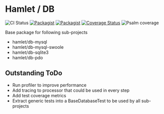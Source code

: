 Hamlet / DB
===

![CI Status](https://github.com/hamlet-framework/db/workflows/CI/badge.svg?branch=master&event=push)
[![Packagist](https://img.shields.io/packagist/v/hamlet-framework/db.svg)](https://packagist.org/packages/hamlet-framework/db)
[![Packagist](https://img.shields.io/packagist/dt/hamlet-framework/db.svg)](https://packagist.org/packages/hamlet-framework/db)
[![Coverage Status](https://coveralls.io/repos/github/hamlet-framework/db/badge.svg?branch=master)](https://coveralls.io/github/hamlet-framework/db?branch=master)
![Psalm coverage](https://shepherd.dev/github/hamlet-framework/db/coverage.svg?)

Base package for following sub-projects

- hamlet/db-mysql
- hamlet/db-mysql-swoole
- hamlet/db-sqlite3
- hamlet/db-pdo

## Outstanding ToDo

- Run profiler to improve performance
- Add tracing to processor that could be used in every step
- Add test coverage metrics  
- Extract generic tests into a BaseDatabaseTest to be used by all sub-projects
